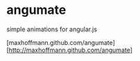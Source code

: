 angumate
========

simple animations for angular.js

[maxhoffmann.github.com/angumate][http://maxhoffmann.github.com/angumate]
